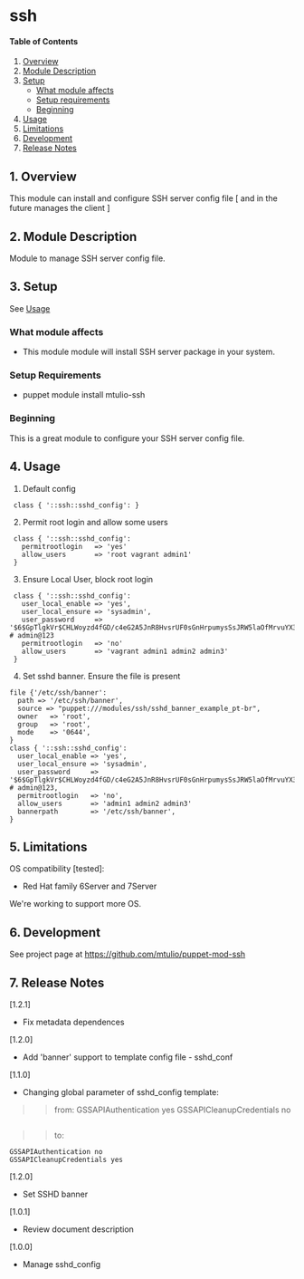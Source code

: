 # ssh

#### Table of Contents

1. [Overview](#1-overview)
2. [Module Description](#2-module-description)
3. [Setup](#3-setup)
    * [What module affects](#what-module-affects)
    * [Setup requirements](#setup-requirements)
    * [Beginning](#beginning)
4. [Usage](#4-usage)
5. [Limitations](#5-limitations)
6. [Development](#6-development)
7. [Release Notes](#7-release-notes)

## 1. Overview

This module can install and configure SSH server config file [ and in the future manages the client ]

## 2. Module Description

Module to manage SSH server config file.


## 3. Setup

 See [Usage](#4-usage)

### What module affects

* This module module will install SSH server package in your system.

### Setup Requirements 

* puppet module install mtulio-ssh

### Beginning 

This is a great module to configure your SSH server config file. 

## 4. Usage


1. Default config

```
 class { '::ssh::sshd_config': }
```

2. Permit root login and allow some users

```
 class { '::ssh::sshd_config': 
   permitrootlogin   => 'yes'
   allow_users       => 'root vagrant admin1'
 }
```

3. Ensure Local User, block root login

```
 class { '::ssh::sshd_config': 
   user_local_enable => 'yes',
   user_local_ensure => 'sysadmin',
   user_password     => '$6$GpTlgkVr$CHLWoyzd4fGD/c4eG2A5JnR8HvsrUF0sGnHrpumysSsJRW5laOfMrvuYX3qjlLriQXGQVHqLq8UIpOxe9Wz2C1', # admin@123
   permitrootlogin   => 'no'
   allow_users       => 'vagrant admin1 admin2 admin3'
 }
```
4. Set sshd banner. Ensure the file is present
```
file {'/etc/ssh/banner':
  path => '/etc/ssh/banner',
  source => "puppet:///modules/ssh/sshd_banner_example_pt-br",
  owner   => 'root',
  group   => 'root',
  mode    => '0644',
}
class { '::ssh::sshd_config':
  user_local_enable => 'yes',
  user_local_ensure => 'sysadmin',
  user_password     => '$6$GpTlgkVr$CHLWoyzd4fGD/c4eG2A5JnR8HvsrUF0sGnHrpumysSsJRW5laOfMrvuYX3qjlLriQXGQVHqLq8UIpOxe9Wz2C1', # admin@123,
  permitrootlogin   => 'no',
  allow_users       => 'admin1 admin2 admin3'
  bannerpath	    => '/etc/ssh/banner',
}
```


## 5. Limitations

OS compatibility [tested]: 
* Red Hat family 6Server and 7Server

We're working to support more OS.

## 6. Development

See project page at https://github.com/mtulio/puppet-mod-ssh

## 7. Release Notes

[1.2.1]
* Fix metadata dependences

[1.2.0]
* Add 'banner' support to template config file - sshd_conf

[1.1.0]
* Changing global parameter of sshd_config template:
>> from: 
GSSAPIAuthentication yes
GSSAPICleanupCredentials no
```
```
>> to:
```
GSSAPIAuthentication no
GSSAPICleanupCredentials yes

```

[1.2.0]
* Set SSHD banner

[1.0.1] 
* Review document description

[1.0.0]
* Manage sshd_config

